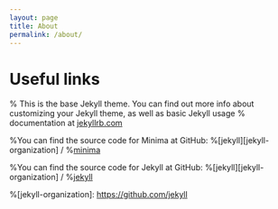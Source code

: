 ```yaml
---
layout: page
title: About
permalink: /about/
---
```


# Useful links

% This is the base Jekyll theme. You can find out more info about customizing your Jekyll theme, as well as basic Jekyll usage % documentation at [jekyllrb.com](https://jekyllrb.com/)

%You can find the source code for Minima at GitHub:
%[jekyll][jekyll-organization] /
%[minima](https://github.com/jekyll/minima)

%You can find the source code for Jekyll at GitHub:
%[jekyll][jekyll-organization] /
%[jekyll](https://github.com/jekyll/jekyll)


%[jekyll-organization]: https://github.com/jekyll
